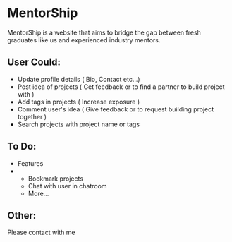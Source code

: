# MentorShip

MentorShip is a website that aims to bridge the gap between fresh graduates like us and experienced industry mentors.

## User Could:

* Update profile details ( Bio, Contact etc...)
* Post idea of projects ( Get feedback or to find a partner to build project with )
* Add tags in projects ( Increase exposure )
* Comment user's idea ( Give feedback or to request building project together )
* Search projects with project name or tags

## To Do:
* Features
* * Bookmark projects
  * Chat with user in chatroom
  * More...

## Other:
Please contact with me <a href="mailto:makemak123@gmail.com" />
